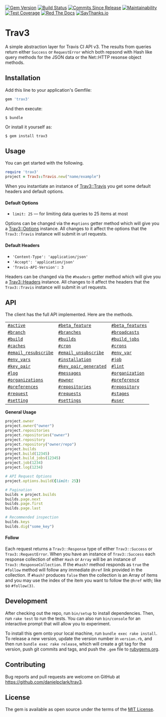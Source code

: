 [![Gem Version](https://badge.fury.io/rb/trav3.svg)](http://badge.fury.io/rb/trav3)
[![Build Status](https://travis-ci.org/danielpclark/trav3.svg?branch=master)](https://travis-ci.org/danielpclark/trav3)
[![Commits Since Release](https://img.shields.io/github/commits-since/danielpclark/trav3/v0.4.0.svg)](https://github.com/danielpclark/trav3/graphs/commit-activity)
[![Maintainability](https://api.codeclimate.com/v1/badges/1ed07a4baea3832b6207/maintainability)](https://codeclimate.com/github/danielpclark/trav3/maintainability)
[![Test Coverage](https://api.codeclimate.com/v1/badges/1ed07a4baea3832b6207/test_coverage)](https://codeclimate.com/github/danielpclark/trav3/test_coverage)
[![Red The Docs](https://img.shields.io/badge/Read-the%20docs-blue.svg)](http://danielpclark.github.io/trav3/Trav3/Travis.html)
[![SayThanks.io](https://img.shields.io/badge/SayThanks.io-%E2%98%BC-1EAEDB.svg)](https://saythanks.io/to/danielpclark)

# Trav3

A simple abstraction layer for Travis CI API v3. The results from queries return either `Success`
or `RequestError` which both repsond with Hash like query methods for the JSON data or the Net::HTTP
resonse object methods.


## Installation

Add this line to your application's Gemfile:

```ruby
gem 'trav3'
```

And then execute:

    $ bundle

Or install it yourself as:

    $ gem install trav3

## Usage

You can get started with the following.

```ruby
require 'trav3'
project = Trav3::Travis.new("name/example")
```

When you instantiate an instance of [Trav3::Travis](http://danielpclark.github.io/trav3/Trav3/Travis.html)
you get some default headers and default options.

#### Default Options

* `limit: 25` — for limiting data queries to 25 items at most

Options can be changed via the `#options` getter method which will give you a
[Trav3::Options](http://danielpclark.github.io/trav3/Trav3/Options.html) instance.
All changes to it affect the options that the `Trav3::Travis` instance will submit
in url requests.

#### Default Headers

* `'Content-Type': 'application/json'`
* `'Accept': 'application/json'`
* `'Travis-API-Version': 3`

Headers can be changed via the `#headers` getter method which will give you a
[Trav3::Headers](http://danielpclark.github.io/trav3/Trav3/Headers.html) instance.
All changes to it affect the headers that the `Trav3::Travis` instance will submit
in url requests.

## API

The client has the full API implemented.  Here are the methods.

| | | |
|-----|-----|-----|
| [`#active`](http://danielpclark.github.io/trav3/Trav3/Travis.html#active-instance_method) | [`#beta_feature`](http://danielpclark.github.io/trav3/Trav3/Travis.html#beta_feature-instance_method) | [`#beta_features`](http://danielpclark.github.io/trav3/Trav3/Travis.html#beta_features-instance_method) |
| [`#branch`](http://danielpclark.github.io/trav3/Trav3/Travis.html#branch-instance_method) | [`#branches`](http://danielpclark.github.io/trav3/Trav3/Travis.html#branches-instance_method) | [`#broadcasts`](http://danielpclark.github.io/trav3/Trav3/Travis.html#broadcasts-instance_method) |
| [`#build`](http://danielpclark.github.io/trav3/Trav3/Travis.html#build-instance_method) | [`#builds`](http://danielpclark.github.io/trav3/Trav3/Travis.html#builds-instance_method) | [`#build_jobs`](http://danielpclark.github.io/trav3/Trav3/Travis.html#build_jobs-instance_method) |
| [`#caches`](http://danielpclark.github.io/trav3/Trav3/Travis.html#caches-instance_method) | [`#cron`](http://danielpclark.github.io/trav3/Trav3/Travis.html#cron-instance_method) | [`#crons`](http://danielpclark.github.io/trav3/Trav3/Travis.html#crons-instance_method) |
| [`#email_resubscribe`](http://danielpclark.github.io/trav3/Trav3/Travis.html#email_resubscribe-instance_method) | [`#email_unsubscribe`](http://danielpclark.github.io/trav3/Trav3/Travis.html#email_unsubscribe-instance_method) | [`#env_var`](http://danielpclark.github.io/trav3/Trav3/Travis.html#env_var-instance_method) |
| [`#env_vars`](http://danielpclark.github.io/trav3/Trav3/Travis.html#env_vars-instance_method) | [`#installation`](http://danielpclark.github.io/trav3/Trav3/Travis.html#installation-instance_method) | [`#job`](http://danielpclark.github.io/trav3/Trav3/Travis.html#job-instance_method) |
| [`#key_pair`](http://danielpclark.github.io/trav3/Trav3/Travis.html#key_pair-instance_method) | [`#key_pair_generated`](http://danielpclark.github.io/trav3/Trav3/Travis.html#key_pair_generated-instance_method) | [`#lint`](http://danielpclark.github.io/trav3/Trav3/Travis.html#lint-instance_method) |
| [`#log`](http://danielpclark.github.io/trav3/Trav3/Travis.html#log-instance_method) | [`#messages`](http://danielpclark.github.io/trav3/Trav3/Travis.html#messages-instance_method) | [`#organization`](http://danielpclark.github.io/trav3/Trav3/Travis.html#organization-instance_method) |
| [`#organizations`](http://danielpclark.github.io/trav3/Trav3/Travis.html#organizations-instance_method) | [`#owner`](http://danielpclark.github.io/trav3/Trav3/Travis.html#owner-instance_method) | [`#preference`](http://danielpclark.github.io/trav3/Trav3/Travis.html#preference-instance_method) |
| [`#preferences`](http://danielpclark.github.io/trav3/Trav3/Travis.html#preferences-instance_method) | [`#repositories`](http://danielpclark.github.io/trav3/Trav3/Travis.html#repositories-instance_method) | [`#repository`](http://danielpclark.github.io/trav3/Trav3/Travis.html#repository-instance_method) |
| [`#request`](http://danielpclark.github.io/trav3/Trav3/Travis.html#request-instance_method) | [`#requests`](http://danielpclark.github.io/trav3/Trav3/Travis.html#requests-instance_method) | [`#stages`](http://danielpclark.github.io/trav3/Trav3/Travis.html#stages-instance_method) |
| [`#setting`](http://danielpclark.github.io/trav3/Trav3/Travis.html#setting-instance_method) | [`#settings`](http://danielpclark.github.io/trav3/Trav3/Travis.html#settings-instance_method) | [`#user`](http://danielpclark.github.io/trav3/Trav3/Travis.html#user-instance_method) |


**General Usage**

```ruby
project.owner
project.owner("owner")
project.repositories
project.repositories("owner")
project.repository
project.repository("owner/repo")
project.builds
project.build(12345)
project.build_jobs(12345)
project.job(1234)
project.log(1234)

# API Request Options
project.options.build({limit: 25})

# Pagination
builds = project.builds
builds.page.next
builds.page.first
builds.page.last

# Recommended inspection
builds.keys
builds.dig("some_key")
```

#### Follow

Each request returns a `Trav3::Response` type of either `Trav3::Success` or `Trav3::RequestError`.
When you have an instance of `Trav3::Success` each response collection of either `Hash` or `Array` will
be an instance of `Trav3::ResponseCollection`.  If the `#hash?` method responds as `true` the `#follow`
method will follow any immediate `@href` link provided in the collection.  If `#hash?` produces `false`
then the collection is an Array of items and you may use the index of the item you want to follow the
`@href` with; like so `#follow(3)`.

## Development

After checking out the repo, run `bin/setup` to install dependencies. Then, run `rake test` to run the tests. You can also run `bin/console` for an interactive prompt that will allow you to experiment.

To install this gem onto your local machine, run `bundle exec rake install`. To release a new version, update the version number in `version.rb`, and then run `bundle exec rake release`, which will create a git tag for the version, push git commits and tags, and push the `.gem` file to [rubygems.org](https://rubygems.org).

## Contributing

Bug reports and pull requests are welcome on GitHub at https://github.com/danielpclark/trav3.

## License

The gem is available as open source under the terms of the [MIT License](https://opensource.org/licenses/MIT).

